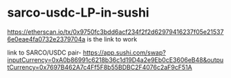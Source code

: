# sarco-usdc-LP-in-sushi
https://etherscan.io/tx/0x9750fc3bdd6acf234f2f2d62979416237f05e215376e0eae4fa0732e2379704a
is the link to work

link to SARCO/USDC pair- https://app.sushi.com/swap?inputCurrency=0xA0b86991c6218b36c1d19D4a2e9Eb0cE3606eB48&outputCurrency=0x7697B462A7c4Ff5F8b55BDBC2F4076c2aF9cF51A

